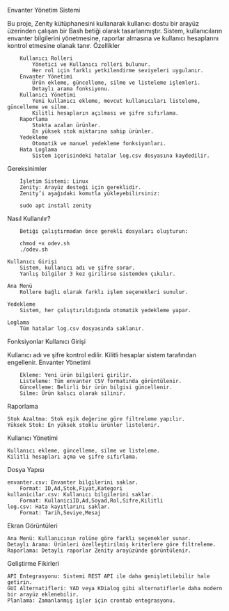Envanter Yönetim Sistemi

Bu proje, Zenity kütüphanesini kullanarak kullanıcı dostu bir arayüz üzerinden çalışan bir Bash betiği olarak tasarlanmıştır. Sistem, kullanıcıların envanter bilgilerini yönetmesine, raporlar almasına ve kullanıcı hesaplarını kontrol etmesine olanak tanır.
Özellikler

        Kullanıcı Rolleri
            Yönetici ve Kullanıcı rolleri bulunur.
            Her rol için farklı yetkilendirme seviyeleri uygulanır.
        Envanter Yönetimi
            Ürün ekleme, güncelleme, silme ve listeleme işlemleri.
            Detaylı arama fonksiyonu.
        Kullanıcı Yönetimi
            Yeni kullanıcı ekleme, mevcut kullanıcıları listeleme, güncelleme ve silme.
            Kilitli hesapların açılması ve şifre sıfırlama.
        Raporlama
            Stokta azalan ürünler.
            En yüksek stok miktarına sahip ürünler.
        Yedekleme
            Otomatik ve manuel yedekleme fonksiyonları.
        Hata Loglama
            Sistem içerisindeki hatalar log.csv dosyasına kaydedilir.

Gereksinimler

        İşletim Sistemi: Linux
        Zenity: Arayüz desteği için gereklidir.
        Zenity’i aşağıdaki komutla yükleyebilirsiniz:

        sudo apt install zenity

Nasıl Kullanılır?

        Betiği çalıştırmadan önce gerekli dosyaları oluşturun:
    
        chmod +x odev.sh
        ./odev.sh

    Kullanıcı Girişi
        Sistem, kullanıcı adı ve şifre sorar.
        Yanlış bilgiler 3 kez girilirse sistemden çıkılır.

    Ana Menü
        Rollere bağlı olarak farklı işlem seçenekleri sunulur.

    Yedekleme
        Sistem, her çalıştırıldığında otomatik yedekleme yapar.

    Loglama
        Tüm hatalar log.csv dosyasında saklanır.

Fonksiyonlar
Kullanıcı Girişi

Kullanıcı adı ve şifre kontrol edilir. Kilitli hesaplar sistem tarafından engellenir.
Envanter Yönetimi

        Ekleme: Yeni ürün bilgileri girilir.
        Listeleme: Tüm envanter CSV formatında görüntülenir.
        Güncelleme: Belirli bir ürün bilgisi güncellenir.
        Silme: Ürün kalıcı olarak silinir.

Raporlama

    Stok Azaltma: Stok eşik değerine göre filtreleme yapılır.
    Yüksek Stok: En yüksek stoklu ürünler listelenir.

Kullanıcı Yönetimi

    Kullanıcı ekleme, güncelleme, silme ve listeleme.
    Kilitli hesapları açma ve şifre sıfırlama.

Dosya Yapısı

    envanter.csv: Envanter bilgilerini saklar.
        Format: ID,Ad,Stok,Fiyat,Kategori
    kullanicilar.csv: Kullanıcı bilgilerini saklar.
        Format: KullaniciID,Ad,Soyad,Rol,Sifre,Kilitli
    log.csv: Hata kayıtlarını saklar.
        Format: Tarih,Seviye,Mesaj

Ekran Görüntüleri

    Ana Menü: Kullanıcının rolüne göre farklı seçenekler sunar.
    Detaylı Arama: Ürünleri özelleştirilmiş kriterlere göre filtreleme.
    Raporlama: Detaylı raporlar Zenity arayüzünde görüntülenir.

Geliştirme Fikirleri

    API Entegrasyonu: Sistemi REST API ile daha genişletilebilir hale getirin.
    GUI Alternatifleri: YAD veya KDialog gibi alternatiflerle daha modern bir arayüz eklenebilir.
    Planlama: Zamanlanmış işler için crontab entegrasyonu.
